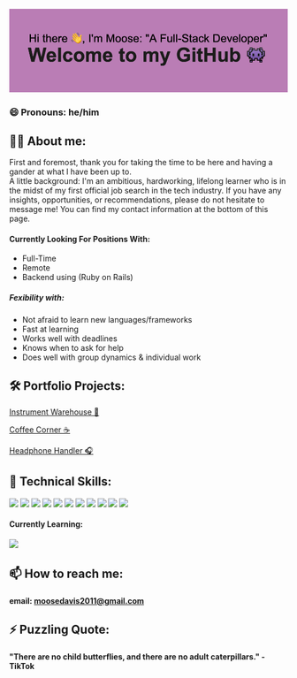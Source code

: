 ![doosemavis/header](https://github.com/doosemavis/doosemavis/blob/main/header.png?raw=true)

### 😄 Pronouns: he/him

## 💁‍♂️ About me: 

First and foremost, thank you for taking the time to be here and having a gander at what I have been up to.  
A little background: I'm an ambitious, hardworking, lifelong learner who is in the midst of my first official job search in the tech industry.  If you have any insights, opportunities, or recommendations, please do not hesitate to message me!  You can find my contact information at the bottom of this page.  


#### Currently Looking For Positions With: 
* Full-Time
* Remote
* Backend using (Ruby on Rails)

##### Fexibility with: 
* Not afraid to learn new languages/frameworks 
* Fast at learning
* Works well with deadlines
* Knows when to ask for help
* Does well with group dynamics & individual work



## 🛠 Portfolio Projects: 
 [Instrument Warehouse 🎹](https://github.com/doosemavis/instrument_warehouse)

 [Coffee Corner ☕️](https://github.com/doosemavis/coffee_corner)

 [Headphone Handler 🎧](https://github.com/doosemavis/headphone_handler)


## 👾 Technical Skills: 
![](https://img.shields.io/badge/Ruby-critical?style=for-the-badge&logo=ruby&logoColor=white&color=CC342D)
![](https://img.shields.io/badge/Ruby_on_Rails-critical?style=for-the-badge&logo=ruby-on-rails)
![](https://img.shields.io/badge/ActiveRecord-critical?style=for-the-badge&logo=ruby)
![](https://img.shields.io/badge/Sinatra-critical?style=for-the-badge&logo=ruby)
![](https://img.shields.io/badge/SQL-critical?style=for-the-badge&logo=sqlite)
![](https://img.shields.io/badge/PostgreSQL-critical?style=for-the-badge&logo=postgresql)
![](https://img.shields.io/badge/JavaScript-yellow?style=for-the-badge&logo=javascript)
![](https://img.shields.io/badge/React.js-blue?style=for-the-badge&logo=react)
![](https://img.shields.io/badge/Redux-purple?style=for-the-badge&logo=redux)
![](https://img.shields.io/badge/Git-orange?style=for-the-badge&logo=git)
![](https://img.shields.io/badge/GitHub-black?style=for-the-badge&logo=github)

  
  #### Currently Learning: 
  ![](https://img.shields.io/badge/-Golang-blue?style=for-the-badge&logo=go)


## 📫 How to reach me: 
#### email: moosedavis2011@gmail.com



## ⚡ Puzzling Quote: 
#### "There are no child butterflies, and there are no adult caterpillars." - TikTok
